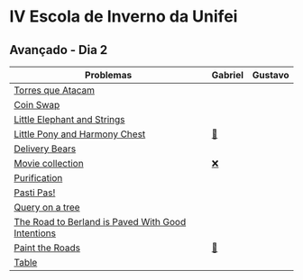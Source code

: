 # IV Escola de Inverno da Unifei

## Avançado - Dia 2
Problemas | Gabriel | Gustavo
--------- | ------ | ------:
[Torres que Atacam](https://www.urionlinejudge.com.br/judge/pt/problems/view/1490) | |
[Coin Swap](https://icpcarchive.ecs.baylor.edu/index.php?option=onlinejudge&page=show_problem&problem=5238) | |
[Little Elephant and Strings](http://codeforces.com/problemset/problem/204/E) | |
[Little Pony and Harmony Chest](http://codeforces.com/problemset/problem/453/B) | [:balloon:](453B-Gabriel.cpp) |
[Delivery Bears](http://codeforces.com/problemset/problem/653/D) | |
[Movie collection](https://icpcarchive.ecs.baylor.edu/index.php?option=onlinejudge&page=show_problem&problem=3913) | [:x:](5902-Gabriel.cpp) | 
[Purification](http://codeforces.com/problemset/problem/329/A) | |
[Pasti Pas!](https://icpcarchive.ecs.baylor.edu/index.php?option=onlinejudge&page=show_problem&problem=4450) | |
[Query on a tree](http://www.spoj.com/problems/QTREE/) | |
[The Road to Berland is Paved With Good Intentions](http://codeforces.com/problemset/problem/228/E) | |
[Paint the Roads](https://icpcarchive.ecs.baylor.edu/index.php?option=onlinejudge&page=show_problem&problem=198) | [:balloon:](2197-Gabriel.cpp) |
[Table](http://codeforces.com/problemset/problem/232/B) | |

